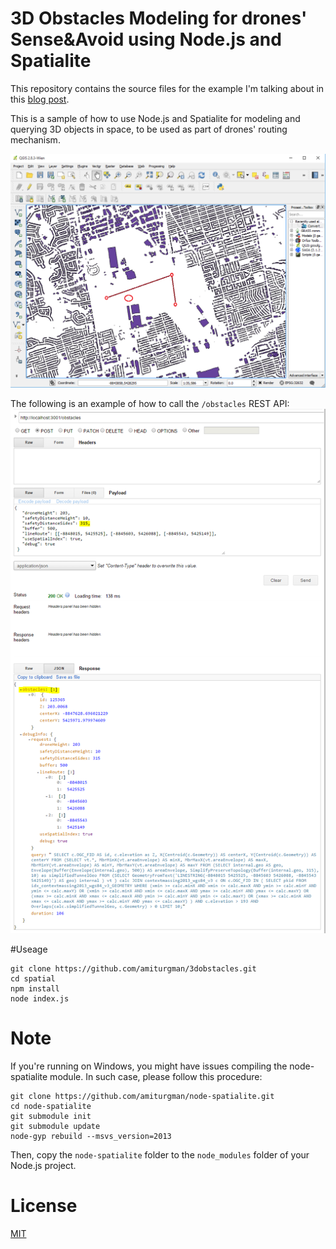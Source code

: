 # 3D Obstacles Modeling for drones' Sense&Avoid using Node.js and Spatialite

This repository contains the source files for the example I'm talking about in this [blog post](http://TODO).

This is a sample of how to use Node.js and Spatialite for modeling and querying 3D objects in space, to be used as part of drones' routing mechanism.

![3D Obstacles Modeling for drones](https://github.com/amiturgman/3dobstacles/raw/master/img/3DObstacles.png "3D Obstacles Modeling for drones")

The following is an example of how to call the `/obstacles` REST API:
![Query Sample](https://github.com/amiturgman/3dobstacles/raw/master/img/query_sample.png "3D Obstacles Modeling for drones")

#Useage

    git clone https://github.com/amiturgman/3dobstacles.git
    cd spatial
    npm install
    node index.js

# Note

If you're running on Windows, you might have issues compiling the node-spatialite module.
In such case, please follow this procedure:

    git clone https://github.com/amiturgman/node-spatialite.git
    cd node-spatialite
    git submodule init
    git submodule update
    node-gyp rebuild --msvs_version=2013

Then, copy the `node-spatialite` folder to the `node_modules` folder of your Node.js project.

# License
[MIT](LICENSE)
